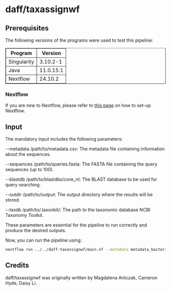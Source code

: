 # daff/taxassignwf

<!-- TODO [![GitHub Actions CI Status](https://github.com/daff/taxassignwf/actions/workflows/ci.yml/badge.svg)](https://github.com/daff/taxassignwf/actions/workflows/ci.yml)
[![GitHub Actions Linting Status](https://github.com/daff/taxassignwf/actions/workflows/linting.yml/badge.svg)](https://github.com/daff/taxassignwf/actions/workflows/linting.yml)[![Cite with Zenodo](http://img.shields.io/badge/DOI-10.5281/zenodo.XXXXXXX-1073c8?labelColor=000000)](https://doi.org/10.5281/zenodo.XXXXXXX)
[![nf-test](https://img.shields.io/badge/unit_tests-nf--test-337ab7.svg)](https://www.nf-test.com)

[![Nextflow](https://img.shields.io/badge/nextflow%20DSL2-%E2%89%A524.04.2-23aa62.svg)](https://www.nextflow.io/)
[![run with conda](http://img.shields.io/badge/run%20with-conda-3EB049?labelColor=000000&logo=anaconda)](https://docs.conda.io/en/latest/)
[![run with docker](https://img.shields.io/badge/run%20with-docker-0db7ed?labelColor=000000&logo=docker)](https://www.docker.com/)
[![run with singularity](https://img.shields.io/badge/run%20with-singularity-1d355c.svg?labelColor=000000)](https://sylabs.io/docs/)
[![Launch on Seqera Platform](https://img.shields.io/badge/Launch%20%F0%9F%9A%80-Seqera%20Platform-%234256e7)](https://cloud.seqera.io/launch?pipeline=https://github.com/daff/taxassignwf) -->

<!-- TODO ## Introduction -->

<!-- TODO **daff/taxassignwf** is a bioinformatics pipeline that ... -->

<!-- TODO nf-core:
   Complete this sentence with a 2-3 sentence summary of what types of data the pipeline ingests, a brief overview of the
   major pipeline sections and the types of output it produces. You're giving an overview to someone new
   to nf-core here, in 15-20 seconds. For an example, see https://github.com/nf-core/rnaseq/blob/master/README.md#introduction
-->

<!-- TODO nf-core: Include a figure that guides the user through the major workflow steps. Many nf-core
     workflows use the "tube map" design for that. See https://nf-co.re/docs/contributing/design_guidelines#examples for examples.   -->
<!-- TODO nf-core: Fill in short bullet-pointed list of the default steps in the pipeline -->

## Prerequisites

The following versions of the programs were used to test this pipeline:

<table border="1" style="border-collapse: collapse;">
    <tr>
        <th style="border: 1px solid;">Program</th>
        <th style="border: 1px solid;">Version</th>
    </tr>
    <tr>
        <td style="border: 1px solid;">Singularity</td>
        <td style="border: 1px solid;">3.10.2-1</td>
    </tr>
    <tr>
        <td style="border: 1px solid;">Java</td>
        <td style="border: 1px solid;">11.0.15.1</td>
    </tr>
    <tr>
        <td style="border: 1px solid;">Nextflow</td>
        <td style="border: 1px solid;">24.10.2</td>
    </tr>
</table>

### Nextflow
If you are new to Nextflow, please refer to [this page](https://www.nextflow.io/docs/latest/install.html#installation) on how to set-up Nextflow.

## Input
The mandatory input includes the following parameters:

--metadata /path/to/metadata.csv: The metadata file containing information about the sequences.

--sequences /path/to/queries.fasta: The FASTA file containing the query sequences (up to 100).

--blastdb /path/to/blastdbs/core_nt: The BLAST database to be used for query searching.

--outdir /path/to/output: The output directory where the results will be stored.

--taxdb /path/to/.taxonkit/: The path to the taxonomic database NCBI Taxonomy Toolkit.

These parameters are essential for the pipeline to run correctly and produce the desired outputs.

<!-- TODO nf-core: Describe the minimum required steps to execute the pipeline, e.g. how to prepare samplesheets.
     Explain what rows and columns represent. For instance (please edit as appropriate):

First, prepare a samplesheet with your input data that looks as follows:

`samplesheet.csv`:

```csv
sample,fastq_1,fastq_2
CONTROL_REP1,AEG588A1_S1_L002_R1_001.fastq.gz,AEG588A1_S1_L002_R2_001.fastq.gz
```

Each row represents a fastq file (single-end) or a pair of fastq files (paired end).

-->

Now, you can run the pipeline using:

<!-- TODO nf-core: update the following command to include all required parameters for a minimal example -->

```bash
nextflow run ../../daff-taxassignwf/main.nf --metadata metadata_bacteria.csv --sequences queries_bacteria.fasta --blastdb ../../../blastdbs/core_nt --outdir output150301 -profile singularity --taxdb ../../../.taxonkit/ -c ../nextflow.config -resume
```
<!-- TODO 
> [!WARNING]
> Please provide pipeline parameters via the CLI or Nextflow `-params-file` option. Custom config files including those provided by the `-c` Nextflow option can be used to provide any configuration _**except for parameters**_; see [docs](https://nf-co.re/docs/usage/getting_started/configuration#custom-configuration-files). -->

## Credits

daff/taxassignwf was originally written by Magdalena Antczak, Cameron Hyde, Daisy Li.

<!-- TODO 

We thank the following people for their extensive assistance in the development of this pipeline:

-->

<!-- TODO nf-core: If applicable, make list of people who have also contributed -->

<!-- TODO 
## Contributions and Support

If you would like to contribute to this pipeline, please see the [contributing guidelines](.github/CONTRIBUTING.md).

## Citations
-->

<!-- TODO nf-core: Add citation for pipeline after first release. Uncomment lines below and update Zenodo doi and badge at the top of this file. -->
<!-- If you use daff/taxassignwf for your analysis, please cite it using the following doi: [10.5281/zenodo.XXXXXX](https://doi.org/10.5281/zenodo.XXXXXX) -->

<!-- TODO nf-core: Add bibliography of tools and data used in your pipeline -->

<!-- TODO 
An extensive list of references for the tools used by the pipeline can be found in the [`CITATIONS.md`](CITATIONS.md) file.

This pipeline uses code and infrastructure developed and maintained by the [nf-core](https://nf-co.re) community, reused here under the [MIT license](https://github.com/nf-core/tools/blob/main/LICENSE).

> **The nf-core framework for community-curated bioinformatics pipelines.**
>
> Philip Ewels, Alexander Peltzer, Sven Fillinger, Harshil Patel, Johannes Alneberg, Andreas Wilm, Maxime Ulysse Garcia, Paolo Di Tommaso & Sven Nahnsen.
>
> _Nat Biotechnol._ 2020 Feb 13. doi: [10.1038/s41587-020-0439-x](https://dx.doi.org/10.1038/s41587-020-0439-x).
-->